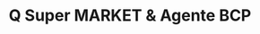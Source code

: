 ---
title: "Q Super MARKET & Agente BCP"
url: /ciudad-satelite/q-super-market-und-agente-bcp/
shop: supermercado
---